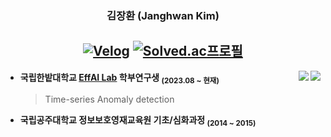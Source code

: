 <div align="center">

  ### 김장환 (Janghwan Kim)

[![Velog](https://img.shields.io/badge/Velog-20C997?style=flat&logo=Velog&logoColor=white)](https://velog.io/@wodeyuzhou)
[![Solved.ac프로필](http://mazassumnida.wtf/api/mini/generate_badge?boj=wodeyuzhou)](https://solved.ac/wodeyuzhou)
  <a></a> 
  ---
  
</div>
<img align="right" src="https://road-to-kaggle-grandmaster.vercel.app/api/badges/wodeyuzhou/discussion">
<img align="right" src="https://road-to-kaggle-grandmaster.vercel.app/api/badges/wodeyuzhou/competition">

- **국립한밭대학교 [EffAI Lab](https://github.com/EffAI-Lab) 학부연구생 <sub>(2023.08 ~ 현재)</sub>**
    >Time-series Anomaly detection
- **국립공주대학교 정보보호영재교육원 기초/심화과정 <sub>(2014 ~ 2015)</sub>**

